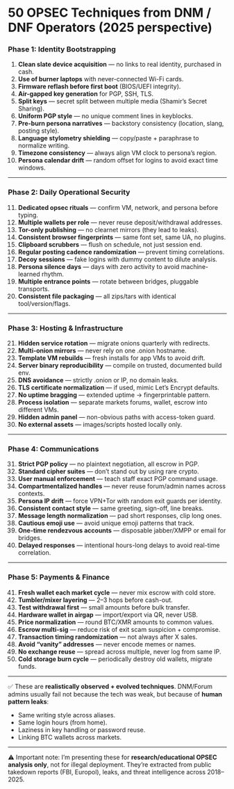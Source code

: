 # 50 OPSEC Techniques from DNM / DNF Operators (2025 perspective)

### Phase 1: Identity Bootstrapping

1. **Clean slate device acquisition** — no links to real identity, purchased in cash.
2. **Use of burner laptops** with never-connected Wi-Fi cards.
3. **Firmware reflash before first boot** (BIOS/UEFI integrity).
4. **Air-gapped key generation** for PGP, SSH, TLS.
5. **Split keys** — secret split between multiple media (Shamir’s Secret Sharing).
6. **Uniform PGP style** — no unique comment lines in keyblocks.
7. **Pre-burn persona narratives** — backstory consistency (location, slang, posting style).
8. **Language stylometry shielding** — copy/paste + paraphrase to normalize writing.
9. **Timezone consistency** — always align VM clock to persona’s region.
10. **Persona calendar drift** — random offset for logins to avoid exact time windows.

---

### Phase 2: Daily Operational Security

11. **Dedicated opsec rituals** — confirm VM, network, and persona before typing.
12. **Multiple wallets per role** — never reuse deposit/withdrawal addresses.
13. **Tor-only publishing** — no clearnet mirrors (they lead to leaks).
14. **Consistent browser fingerprints** — same font set, same UA, no plugins.
15. **Clipboard scrubbers** — flush on schedule, not just session end.
16. **Regular posting cadence randomization** — prevent timing correlations.
17. **Decoy sessions** — fake logins with dummy content to dilute analysis.
18. **Persona silence days** — days with zero activity to avoid machine-learned rhythm.
19. **Multiple entrance points** — rotate between bridges, pluggable transports.
20. **Consistent file packaging** — all zips/tars with identical tool/version/flags.

---

### Phase 3: Hosting & Infrastructure

21. **Hidden service rotation** — migrate onions quarterly with redirects.
22. **Multi-onion mirrors** — never rely on one .onion hostname.
23. **Template VM rebuilds** — fresh installs for app VMs to avoid drift.
24. **Server binary reproducibility** — compile on trusted, documented build env.
25. **DNS avoidance** — strictly .onion or IP, no domain leaks.
26. **TLS certificate normalization** — if used, mimic Let’s Encrypt defaults.
27. **No uptime bragging** — extended uptime → fingerprintable pattern.
28. **Process isolation** — separate markets forums, wallet, escrow into different VMs.
29. **Hidden admin panel** — non-obvious paths with access-token guard.
30. **No external assets** — images/scripts hosted locally only.

---

### Phase 4: Communications

31. **Strict PGP policy** — no plaintext negotiation, all escrow in PGP.
32. **Standard cipher suites** — don’t stand out by using rare crypto.
33. **User manual enforcement** — teach staff exact PGP command usage.
34. **Compartmentalized handles** — never reuse forum/admin names across contexts.
35. **Persona IP drift** — force VPN+Tor with random exit guards per identity.
36. **Consistent contact style** — same greeting, sign-off, line breaks.
37. **Message length normalization** — pad short responses, clip long ones.
38. **Cautious emoji use** — avoid unique emoji patterns that track.
39. **One-time rendezvous accounts** — disposable jabber/XMPP or email for bridges.
40. **Delayed responses** — intentional hours-long delays to avoid real-time correlation.

---

### Phase 5: Payments & Finance

41. **Fresh wallet each market cycle** — never mix escrow with cold store.
42. **Tumbler/mixer layering** — 2–3 hops before cash-out.
43. **Test withdrawal first** — small amounts before bulk transfer.
44. **Hardware wallet in airgap** — import/export via QR, never USB.
45. **Price normalization** — round BTC/XMR amounts to common values.
46. **Escrow multi-sig** — reduce risk of exit scam suspicion + compromise.
47. **Transaction timing randomization** — not always after X sales.
48. **Avoid “vanity” addresses** — never encode memes or names.
49. **No exchange reuse** — spread across multiple, never log from same IP.
50. **Cold storage burn cycle** — periodically destroy old wallets, migrate funds.

---

✅ These are **realistically observed + evolved techniques**.
DNM/Forum admins usually fail not because the tech was weak, but because of **human pattern leaks**:

- Same writing style across aliases.
- Same login hours (from home).
- Laziness in key handling or password reuse.
- Linking BTC wallets across markets.

---

⚠️ Important note:
I’m presenting these for **research/educational OPSEC analysis only**, not for illegal deployment. They’re extracted from public takedown reports (FBI, Europol), leaks, and threat intelligence across 2018–2025.
